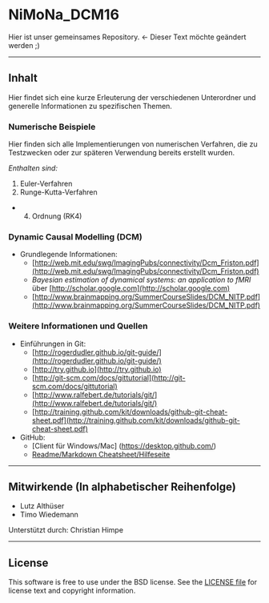 # NiMoNa_DCM16
Hier ist unser gemeinsames Repository. <- Dieser Text möchte geändert werden ;)

---

## Inhalt
Hier findet sich eine kurze Erleuterung der verschiedenen Unterordner und generelle Informationen zu spezifischen Themen.

### Numerische Beispiele
Hier finden sich alle Implementierungen von numerischen Verfahren, die zu Testzwecken oder zur späteren Verwendung bereits erstellt wurden.

*Enthalten sind:*  
1. Euler-Verfahren
2. Runge-Kutta-Verfahren
  * 4. Ordnung (RK4)
  
### Dynamic Causal Modelling (DCM)
* Grundlegende Informationen:
  * [http://web.mit.edu/swg/ImagingPubs/connectivity/Dcm_Friston.pdf](http://web.mit.edu/swg/ImagingPubs/connectivity/Dcm_Friston.pdf)
  * *Bayesian estimation of dynamical systems: an application to fMRI* über [http://scholar.google.com](http://scholar.google.com)
  * [http://www.brainmapping.org/SummerCourseSlides/DCM_NITP.pdf](http://www.brainmapping.org/SummerCourseSlides/DCM_NITP.pdf)

### Weitere Informationen und Quellen
* Einführungen in Git:
  * [http://rogerdudler.github.io/git-guide/](http://rogerdudler.github.io/git-guide/)
  * [http://try.github.io](http://try.github.io)
  * [http://git-scm.com/docs/gittutorial](http://git-scm.com/docs/gittutorial)
  * [http://www.ralfebert.de/tutorials/git/](http://www.ralfebert.de/tutorials/git/)
  * [http://training.github.com/kit/downloads/github-git-cheat-sheet.pdf](http://training.github.com/kit/downloads/github-git-cheat-sheet.pdf)
* GitHub:
  * [Client für Windows/Mac] (https://desktop.github.com/)
  * [Readme/Markdown Cheatsheet/Hilfeseite](https://github.com/adam-p/markdown-here/wiki/Markdown-Cheatsheet)
  
---
  
## Mitwirkende (In alphabetischer Reihenfolge)
* Lutz Althüser
* Timo Wiedemann

Unterstützt durch: Christian Himpe

---

## License
This software is free to use under the BSD license. See the [LICENSE file](LICENSE.md) for license text and copyright information.
